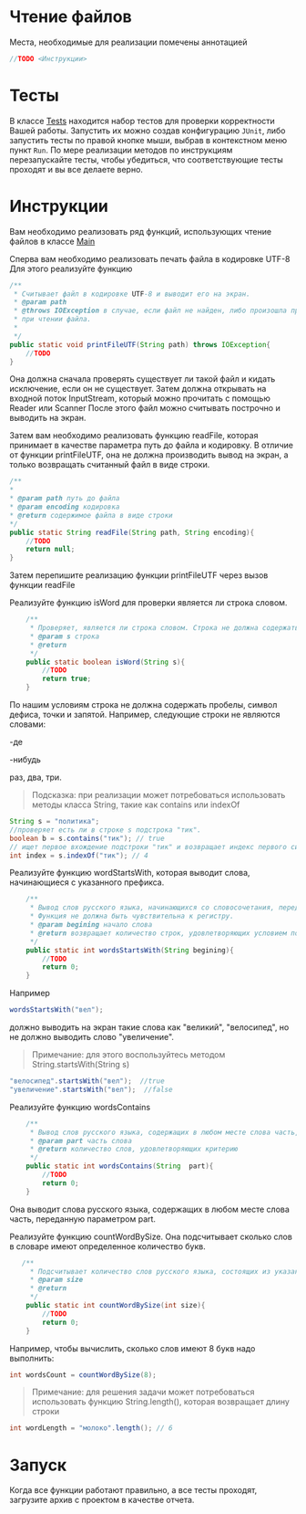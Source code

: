 # Чтение файлов

Места, необходимые для реализации помечены аннотацией
```java
//TODO <Инструкции>
```

# Тесты
В классе [Tests](src/ru/isu/labs/files/Tests.java) находится набор тестов для проверки корректности Вашей работы.
Запустить их можно создав конфигурацию `JUnit`, либо запустить тесты по правой кнопке мыши, выбрав в контекстном меню пункт `Run`.
По мере реализации методов по инструкциям перезапускайте тесты, чтобы убедиться, что соответствующие тесты проходят и вы все делаете верно.

# Инструкции
Вам необходимо реализовать ряд функций, использующих чтение файлов в классе [Main](src/ru/isu/labs/files/Main.java)

Сперва вам необходимо реализовать печать файла в кодировке UTF-8
Для этого реализуйте функцию
```java
/**
 * Считывает файл в кодировке UTF-8 и выводит его на экран.
 * @param path
 * @throws IOException в случае, если файл не найден, либо произошла проблема
 * при чтении файла.
 *
 */
public static void printFileUTF(String path) throws IOException{
    //TODO
}
```
Она должна сначала проверять существует ли такой файл и кидать исключение, если он не существует.
Затем должна открывать на входной поток InputStream, который можно прочитать с помощью Reader или Scanner
После этого файл можно считывать построчно и выводить на экран.

Затем вам необходимо реализовать функцию readFile, которая принимает в качестве параметра
путь до файла и кодировку. В отличие от функции printFileUTF, она не должна производить вывод на экран,
а только возвращать считанный файл в виде строки.
```java
/**
*
* @param path путь до файла
* @param encoding кодировка
* @return содержимое файла в виде строки
*/
public static String readFile(String path, String encoding){
    //TODO
    return null;
}
```

Затем перепишите реализацию функции printFileUTF через вызов функции readFile

Реализуйте функцию isWord для проверки является ли строка словом.


```java
    /**
     * Проверяет, является ли строка словом. Строка не должна содержать пробелы, символ дефиса, точки и запятой.
     * @param s строка
     * @return
     */
    public static boolean isWord(String s){
        //TODO
        return true;
    }
```
По нашим условиям строка не должна содержать пробелы, символ дефиса, точки и запятой.
Например, следующие строки не являются словами:

-де

-нибудь

раз, два, три.

> Подсказка: при реализации может потребоваться использовать методы класса String, такие как contains или indexOf

```java
String s = "политика";
//проверяет есть ли в строке s подстрока "тик".
boolean b = s.contains("тик"); // true
// ищет первое вхождение подстроки "тик" и возвращает индекс первого символа подстроки. Если не находит, возвращает -1.
int index = s.indexOf("тик"); // 4
```

Реализуйте функцию wordStartsWith, которая выводит слова, начинающиеся с указанного префикса.
```java
    /**
     * Вывод слов русского языка, начинающихся со словосочетания, переданного параметром.
     * Функция не должна быть чувствительна к регистру.
     * @param begining начало слова
     * @return возвращает количество строк, удовлетворяющих условием поиска.
     */
    public static int wordsStartsWith(String begining){
        //TODO
        return 0;
    }
```
Например
```java
wordsStartsWith("вел");
```
должно выводить на экран такие слова как "великий", "велосипед", но не должно выводить слово "увеличение".

> Примечание: для этого воспользуйтесь методом String.startsWith(String s)

```java
"велосипед".startsWith("вел");  //true
"увеличение".startsWith("вел");  //false
```

Реализуйте функцию wordsContains
```java
    /**
     * Вывод слов русского языка, содержащих в любом месте слова часть, переданную параметром part
     * @param part часть слова
     * @return количество слов, удовлетворяющих критерию
     */
    public static int wordsContains(String  part){
        //TODO
        return 0;
    }
```
Она выводит слова русского языка, содержащих в любом месте слова часть, переданную параметром part.

Реализуйте функцию countWordBySize. Она подсчитывает сколько слов в словаре имеют определенное количество букв.
```java
   /**
     * Подсчитывает количество слов русского языка, состоящих из указанного количества букв
     * @param size
     * @return
     */
    public static int countWordBySize(int size){
        //TODO
        return 0;
    }
```

Например, чтобы вычислить, сколько слов имеют 8 букв надо выполнить:
```java
int wordsCount = countWordBySize(8);
```

>Примечание: для решения задачи может потребоваться использовать функцию String.length(), которая возвращает длину строки

```java
int wordLength = "молоко".length(); // 6
```


# Запуск
Когда все функции работают правильно, а все тесты проходят, загрузите архив с проектом в качестве отчета.